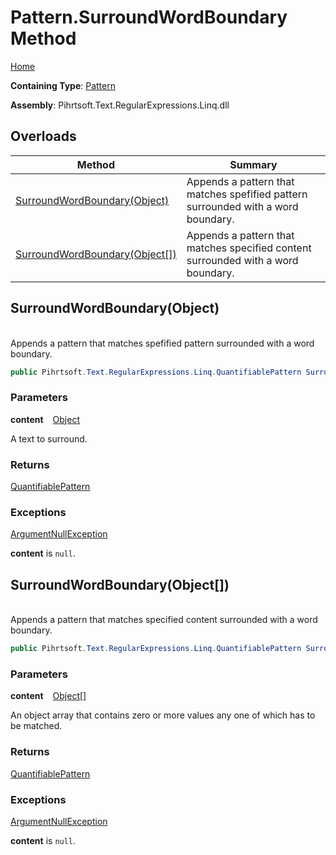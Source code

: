 # Pattern\.SurroundWordBoundary Method

[Home](../../../../../../README.md)

**Containing Type**: [Pattern](../README.md)

**Assembly**: Pihrtsoft\.Text\.RegularExpressions\.Linq\.dll

## Overloads

| Method | Summary |
| ------ | ------- |
| [SurroundWordBoundary(Object)](#Pihrtsoft_Text_RegularExpressions_Linq_Pattern_SurroundWordBoundary_System_Object_) | Appends a pattern that matches spefified pattern surrounded with a word boundary\. |
| [SurroundWordBoundary(Object\[\])](#Pihrtsoft_Text_RegularExpressions_Linq_Pattern_SurroundWordBoundary_System_Object___) | Appends a pattern that matches specified content surrounded with a word boundary\. |

## SurroundWordBoundary\(Object\) <a name="Pihrtsoft_Text_RegularExpressions_Linq_Pattern_SurroundWordBoundary_System_Object_"></a>

\
Appends a pattern that matches spefified pattern surrounded with a word boundary\.

```csharp
public Pihrtsoft.Text.RegularExpressions.Linq.QuantifiablePattern SurroundWordBoundary(object content)
```

### Parameters

**content** &ensp; [Object](https://docs.microsoft.com/en-us/dotnet/api/system.object)

A text to surround\.

### Returns

[QuantifiablePattern](../../QuantifiablePattern/README.md)

### Exceptions

[ArgumentNullException](https://docs.microsoft.com/en-us/dotnet/api/system.argumentnullexception)

**content** is `null`\.

## SurroundWordBoundary\(Object\[\]\) <a name="Pihrtsoft_Text_RegularExpressions_Linq_Pattern_SurroundWordBoundary_System_Object___"></a>

\
Appends a pattern that matches specified content surrounded with a word boundary\.

```csharp
public Pihrtsoft.Text.RegularExpressions.Linq.QuantifiablePattern SurroundWordBoundary(params object[] content)
```

### Parameters

**content** &ensp; [Object](https://docs.microsoft.com/en-us/dotnet/api/system.object)\[\]

An object array that contains zero or more values any one of which has to be matched\.

### Returns

[QuantifiablePattern](../../QuantifiablePattern/README.md)

### Exceptions

[ArgumentNullException](https://docs.microsoft.com/en-us/dotnet/api/system.argumentnullexception)

**content** is `null`\.

